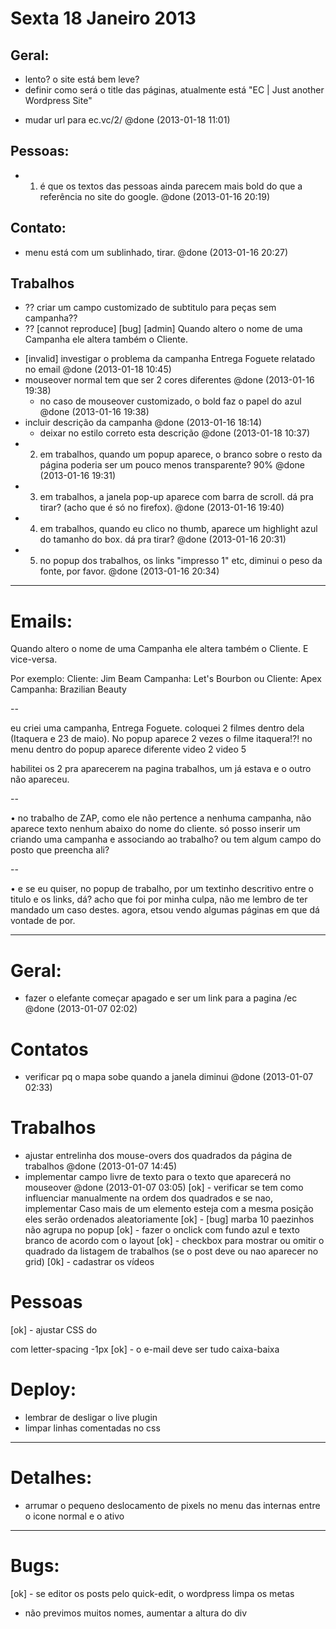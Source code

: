 
# Sexta 18 Janeiro 2013

## Geral:
- lento? o site está bem leve?
- definir como será o title das páginas, atualmente está "EC | Just another Wordpress Site"
+ mudar url para ec.vc/2/ @done (2013-01-18 11:01)

## Pessoas:
+ 1. é que os textos das pessoas ainda parecem mais bold do que a referência no site do google. @done (2013-01-16 20:19)

## Contato:
+ menu está com um sublinhado, tirar. @done (2013-01-16 20:27)

## Trabalhos
- ?? criar um campo customizado de subtitulo para peças sem campanha??
- ?? [cannot reproduce] [bug] [admin] Quando altero o nome de uma Campanha ele altera também o Cliente.

+ [invalid] investigar o problema da campanha Entrega Foguete relatado no email @done (2013-01-18 10:45)
+ mouseover normal tem que ser 2 cores diferentes @done (2013-01-16 19:38)
  + no caso de mouseover customizado, o bold faz o papel do azul @done (2013-01-16 19:38)
+ incluir descrição da campanha @done (2013-01-16 18:14)
  + deixar no estilo correto esta descrição @done (2013-01-18 10:37)
+ 2. em trabalhos, quando um popup aparece, o branco sobre o resto da página  poderia ser um pouco menos transparente? 90% @done (2013-01-16 19:31)
+ 3. em trabalhos, a janela pop-up aparece com barra de scroll. dá pra tirar? (acho que é só no firefox). @done (2013-01-16 19:40)
+ 4. em trabalhos, quando eu clico no thumb, aparece um highlight azul do tamanho do box. dá pra tirar? @done (2013-01-16 20:31)
+ 5. no popup dos trabalhos, os links "impresso 1" etc, diminui o peso da fonte, por favor. @done (2013-01-16 20:34)


-------------------------------------------------------------------------------
# Emails:


Quando altero o nome de uma Campanha ele altera também o Cliente.
E vice-versa.

Por exemplo:
Cliente: Jim Beam
Campanha: Let's Bourbon
ou
Cliente: Apex
Campanha: Brazilian Beauty

--

eu criei uma campanha, Entrega Foguete.
coloquei 2 filmes dentro dela (Itaquera e 23 de maio).
No popup aparece 2 vezes o filme itaquera!?!
no menu dentro do popup aparece diferente
video 2
video 5

habilitei os 2 pra aparecerem na pagina trabalhos,
um já estava e o outro não apareceu.

--

• no trabalho de ZAP, como ele não pertence a nenhuma campanha,
não aparece texto nenhum abaixo do nome do cliente.
só posso inserir um criando uma campanha e associando ao trabalho?
ou tem algum campo do posto que preencha ali?

--

• e se eu quiser, no popup de trabalho, por um textinho descritivo
entre o titulo e os links, dá? acho que foi por minha culpa,
não me lembro de ter mandado um caso destes.
agora, etsou vendo algumas páginas em que dá vontade de por.


-------------------------------------------------------------------------------

# Geral:
+ fazer o elefante começar apagado e ser um link para a pagina /ec @done (2013-01-07 02:02)

# Contatos
+ verificar pq o mapa sobe quando a janela diminui @done (2013-01-07 02:33)

# Trabalhos
+ ajustar entrelinha dos mouse-overs dos quadrados da página de trabalhos @done (2013-01-07 14:45)
+ implementar campo livre de texto para o texto que aparecerá no mouseover @done (2013-01-07 03:05)
[ok] - verificar se tem como influenciar manualmente na ordem dos quadrados e se nao, implementar
  Caso mais de um elemento esteja com a mesma posição eles serão ordenados aleatoriamente
[ok] - [bug] marba 10 paezinhos não agrupa no popup
[ok] - fazer o onclick com fundo azul e texto branco de acordo com o layout
[ok] - checkbox para mostrar ou omitir o quadrado da listagem de trabalhos (se o post deve ou nao aparecer no grid)
[0k] - cadastrar os vídeos

# Pessoas
[ok] - ajustar CSS do <p> com letter-spacing -1px
[ok] - o e-mail deve ser tudo caixa-baixa

# Deploy:

- lembrar de desligar o live plugin
- limpar linhas comentadas no css

-------------------------------------------------------------------------------
# Detalhes:

- arrumar o pequeno deslocamento de pixels no menu das internas entre o icone normal e o ativo


-------------------------------------------------------------------------------
# Bugs:

[ok] - se editor os posts pelo quick-edit, o wordpress limpa os metas



- não previmos muitos nomes, aumentar a altura do div
